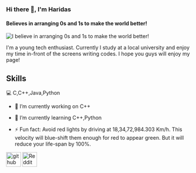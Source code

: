 ### Hi there 👋, I'm Haridas 
#### Believes in arranging 0s and 1s to make the world better!
![I believe in arranging 0s and 1s to make the world better!](https://media-exp3.licdn.com/dms/image/C4D16AQFSwFrv3lXoLA/profile-displaybackgroundimage-shrink_350_1400/0/1620845417534?e=1629331200&v=beta&t=h2PlegC53K_GOdvHcEXDchcdb0Vap7Ptuerrknht4ec)

I'm a young tech enthusiast. Currently I study at a local university and enjoy my time in-front of the screens writing codes. I hope you guys will enjoy my page! 

## Skills 

💻 C,C++,Java,Python

- 🔭 I’m currently working on C++ 

- 🌱 I’m currently learning C++,Python 

- ⚡ Fun fact: Avoid red lights by driving at 18,34,72,984.303 Km/h. This velocity will blue-shift them enough for red to appear green. But it will reduce your life-span by 100%. 


[<img src='https://cdn.jsdelivr.net/npm/simple-icons@3.0.1/icons/github.svg' alt='github' height='40'>](https://github.com/HP3-16)  [<img src='https://cdn.jsdelivr.net/npm/simple-icons@3.0.1/icons/reddit.svg' alt='Reddit' height='40'>](https://www.reddit.com/user/Shayquaza-Cygnus-316)  

